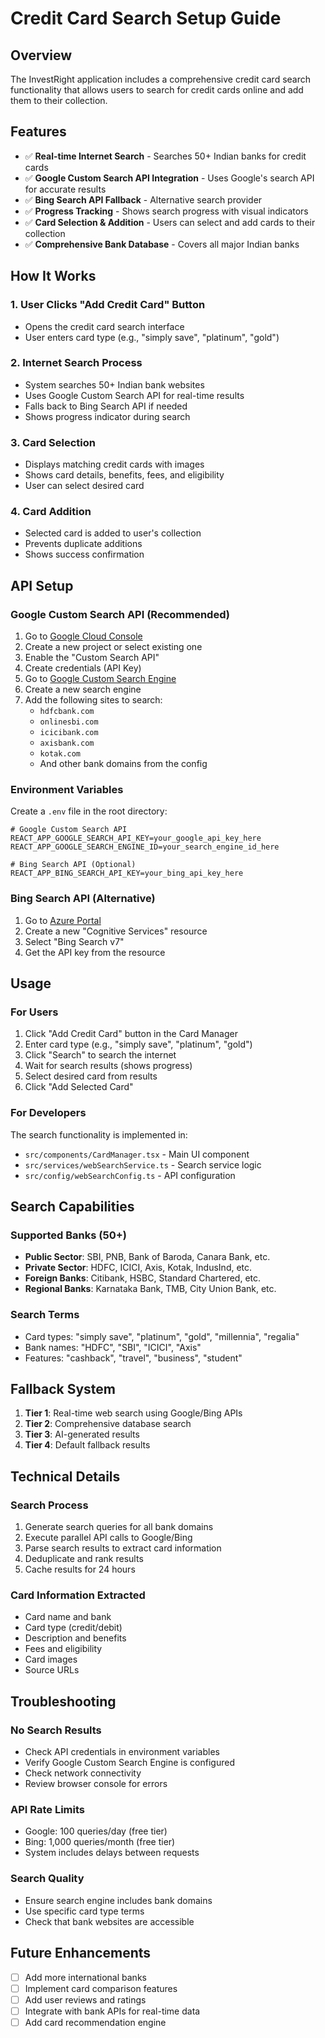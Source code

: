 # Credit Card Search Setup Guide

## Overview
The InvestRight application includes a comprehensive credit card search functionality that allows users to search for credit cards online and add them to their collection.

## Features
- ✅ **Real-time Internet Search** - Searches 50+ Indian banks for credit cards
- ✅ **Google Custom Search API Integration** - Uses Google's search API for accurate results
- ✅ **Bing Search API Fallback** - Alternative search provider
- ✅ **Progress Tracking** - Shows search progress with visual indicators
- ✅ **Card Selection & Addition** - Users can select and add cards to their collection
- ✅ **Comprehensive Bank Database** - Covers all major Indian banks

## How It Works

### 1. User Clicks "Add Credit Card" Button
- Opens the credit card search interface
- User enters card type (e.g., "simply save", "platinum", "gold")

### 2. Internet Search Process
- System searches 50+ Indian bank websites
- Uses Google Custom Search API for real-time results
- Falls back to Bing Search API if needed
- Shows progress indicator during search

### 3. Card Selection
- Displays matching credit cards with images
- Shows card details, benefits, fees, and eligibility
- User can select desired card

### 4. Card Addition
- Selected card is added to user's collection
- Prevents duplicate additions
- Shows success confirmation

## API Setup

### Google Custom Search API (Recommended)
1. Go to [Google Cloud Console](https://console.developers.google.com/)
2. Create a new project or select existing one
3. Enable the "Custom Search API"
4. Create credentials (API Key)
5. Go to [Google Custom Search Engine](https://cse.google.com/)
6. Create a new search engine
7. Add the following sites to search:
   - `hdfcbank.com`
   - `onlinesbi.com`
   - `icicibank.com`
   - `axisbank.com`
   - `kotak.com`
   - And other bank domains from the config

### Environment Variables
Create a `.env` file in the root directory:

```env
# Google Custom Search API
REACT_APP_GOOGLE_SEARCH_API_KEY=your_google_api_key_here
REACT_APP_GOOGLE_SEARCH_ENGINE_ID=your_search_engine_id_here

# Bing Search API (Optional)
REACT_APP_BING_SEARCH_API_KEY=your_bing_api_key_here
```

### Bing Search API (Alternative)
1. Go to [Azure Portal](https://portal.azure.com/)
2. Create a new "Cognitive Services" resource
3. Select "Bing Search v7"
4. Get the API key from the resource

## Usage

### For Users
1. Click "Add Credit Card" button in the Card Manager
2. Enter card type (e.g., "simply save", "platinum", "gold")
3. Click "Search" to search the internet
4. Wait for search results (shows progress)
5. Select desired card from results
6. Click "Add Selected Card"

### For Developers
The search functionality is implemented in:
- `src/components/CardManager.tsx` - Main UI component
- `src/services/webSearchService.ts` - Search service logic
- `src/config/webSearchConfig.ts` - API configuration

## Search Capabilities

### Supported Banks (50+)
- **Public Sector**: SBI, PNB, Bank of Baroda, Canara Bank, etc.
- **Private Sector**: HDFC, ICICI, Axis, Kotak, IndusInd, etc.
- **Foreign Banks**: Citibank, HSBC, Standard Chartered, etc.
- **Regional Banks**: Karnataka Bank, TMB, City Union Bank, etc.

### Search Terms
- Card types: "simply save", "platinum", "gold", "millennia", "regalia"
- Bank names: "HDFC", "SBI", "ICICI", "Axis"
- Features: "cashback", "travel", "business", "student"

## Fallback System
1. **Tier 1**: Real-time web search using Google/Bing APIs
2. **Tier 2**: Comprehensive database search
3. **Tier 3**: AI-generated results
4. **Tier 4**: Default fallback results

## Technical Details

### Search Process
1. Generate search queries for all bank domains
2. Execute parallel API calls to Google/Bing
3. Parse search results to extract card information
4. Deduplicate and rank results
5. Cache results for 24 hours

### Card Information Extracted
- Card name and bank
- Card type (credit/debit)
- Description and benefits
- Fees and eligibility
- Card images
- Source URLs

## Troubleshooting

### No Search Results
- Check API credentials in environment variables
- Verify Google Custom Search Engine is configured
- Check network connectivity
- Review browser console for errors

### API Rate Limits
- Google: 100 queries/day (free tier)
- Bing: 1,000 queries/month (free tier)
- System includes delays between requests

### Search Quality
- Ensure search engine includes bank domains
- Use specific card type terms
- Check that bank websites are accessible

## Future Enhancements
- [ ] Add more international banks
- [ ] Implement card comparison features
- [ ] Add user reviews and ratings
- [ ] Integrate with bank APIs for real-time data
- [ ] Add card recommendation engine